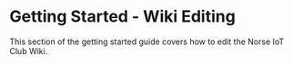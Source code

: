 # Getting Started - Wiki Editing

This section of the getting started guide covers how to edit the Norse IoT Club Wiki.